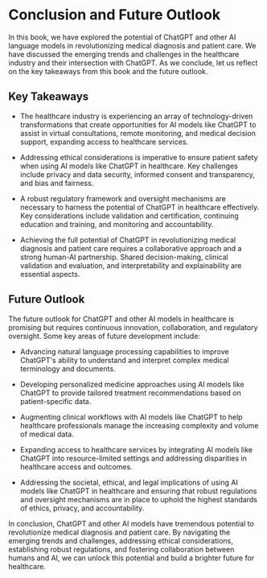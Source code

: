 Conclusion and Future Outlook
=============================

In this book, we have explored the potential of ChatGPT and other AI language models in revolutionizing medical diagnosis and patient care. We have discussed the emerging trends and challenges in the healthcare industry and their intersection with ChatGPT. As we conclude, let us reflect on the key takeaways from this book and the future outlook.

**Key Takeaways**
-----------------

* The healthcare industry is experiencing an array of technology-driven transformations that create opportunities for AI models like ChatGPT to assist in virtual consultations, remote monitoring, and medical decision support, expanding access to healthcare services.

* Addressing ethical considerations is imperative to ensure patient safety when using AI models like ChatGPT in healthcare. Key challenges include privacy and data security, informed consent and transparency, and bias and fairness.

* A robust regulatory framework and oversight mechanisms are necessary to harness the potential of ChatGPT in healthcare effectively. Key considerations include validation and certification, continuing education and training, and monitoring and accountability.

* Achieving the full potential of ChatGPT in revolutionizing medical diagnosis and patient care requires a collaborative approach and a strong human-AI partnership. Shared decision-making, clinical validation and evaluation, and interpretability and explainability are essential aspects.

**Future Outlook**
------------------

The future outlook for ChatGPT and other AI models in healthcare is promising but requires continuous innovation, collaboration, and regulatory oversight. Some key areas of future development include:

* Advancing natural language processing capabilities to improve ChatGPT's ability to understand and interpret complex medical terminology and documents.

* Developing personalized medicine approaches using AI models like ChatGPT to provide tailored treatment recommendations based on patient-specific data.

* Augmenting clinical workflows with AI models like ChatGPT to help healthcare professionals manage the increasing complexity and volume of medical data.

* Expanding access to healthcare services by integrating AI models like ChatGPT into resource-limited settings and addressing disparities in healthcare access and outcomes.

* Addressing the societal, ethical, and legal implications of using AI models like ChatGPT in healthcare and ensuring that robust regulations and oversight mechanisms are in place to uphold the highest standards of ethics, privacy, and accountability.

In conclusion, ChatGPT and other AI models have tremendous potential to revolutionize medical diagnosis and patient care. By navigating the emerging trends and challenges, addressing ethical considerations, establishing robust regulations, and fostering collaboration between humans and AI, we can unlock this potential and build a brighter future for healthcare.
